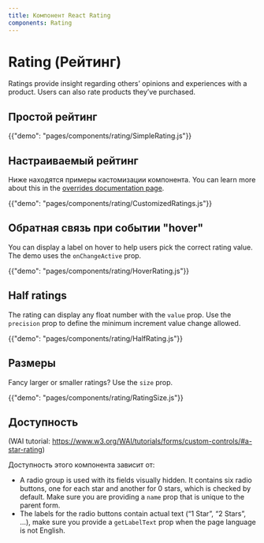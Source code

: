 ```yaml
---
title: Компонент React Rating
components: Rating
---
```


# Rating (Рейтинг)

<p class="description">Ratings provide insight regarding others’ opinions and experiences with a product. Users can also rate products they’ve purchased.</p>

## Простой рейтинг

{{"demo": "pages/components/rating/SimpleRating.js"}}

## Настраиваемый рейтинг

Ниже находятся примеры кастомизации компонента. You can learn more about this in the [overrides documentation page](/customization/components/).

{{"demo": "pages/components/rating/CustomizedRatings.js"}}

## Обратная связь при событии "hover"

You can display a label on hover to help users pick the correct rating value. The demo uses the `onChangeActive` prop.

{{"demo": "pages/components/rating/HoverRating.js"}}

## Half ratings

The rating can display any float number with the `value` prop. Use the `precision` prop to define the minimum increment value change allowed.

{{"demo": "pages/components/rating/HalfRating.js"}}

## Размеры

Fancy larger or smaller ratings? Use the `size` prop.

{{"demo": "pages/components/rating/RatingSize.js"}}

## Доступность

(WAI tutorial: https://www.w3.org/WAI/tutorials/forms/custom-controls/#a-star-rating)

Доступность этого компонента зависит от:

- A radio group is used with its fields visually hidden. It contains six radio buttons, one for each star and another for 0 stars, which is checked by default. Make sure you are providing a `name` prop that is unique to the parent form.
- The labels for the radio buttons contain actual text (“1 Star”, “2 Stars”, …), make sure you provide a `getLabelText` prop when the page language is not English.